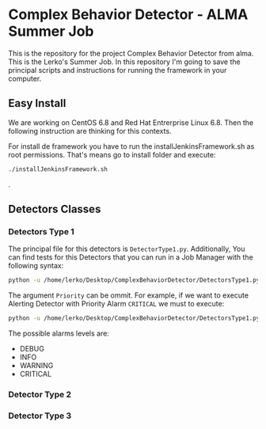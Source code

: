 # Complex Behavior Detector - ALMA Summer Job
This is the repository for the project Complex Behavior Detector from alma. This is the Lerko's Summer Job. In this repository I'm going to save the principal scripts and instructions for running the framework in your computer.

## Easy Install
We are working on CentOS 6.8 and Red Hat Entrerprise Linux 6.8. Then the following instruction are thinking for this contexts.

For install de framework you have to run the installJenkinsFramework.sh as root permissions. That's means go to install folder and execute:
```sh
./installJenkinsFramework.sh
```
.
## Detectors Classes

### Detectors Type 1
The principal file for this detectors is `DetectorType1.py`. Additionally, You can find tests for this Detectors that you can run in a Job Manager with the following syntax:

```sh
python -u /home/lerko/Desktop/ComplexBehaviorDetector/DetectorsType1.py DetectorName Priority
```

The argument ``Priority`` can be ommit. For example, if we want to execute Alerting Detector with Priority Alarm ``CRITICAL`` we must to execute:

```sh
python -u /home/lerko/Desktop/ComplexBehaviorDetector/DetectorsType1.py AlertingDetector CRITICAL
```

The possible alarms levels are:

* DEBUG
* INFO
* WARNING
* CRITICAL

### Detector Type 2

### Detector Type 3
